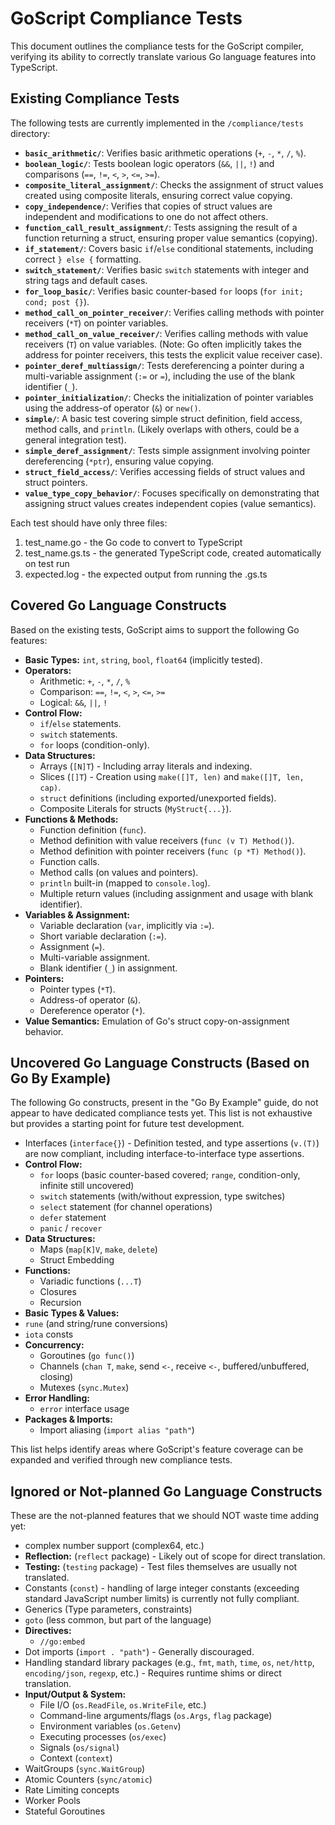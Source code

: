 # GoScript Compliance Tests

This document outlines the compliance tests for the GoScript compiler, verifying its ability to correctly translate various Go language features into TypeScript.

## Existing Compliance Tests

The following tests are currently implemented in the `/compliance/tests` directory:

*   **`basic_arithmetic/`**: Verifies basic arithmetic operations (`+`, `-`, `*`, `/`, `%`).
*   **`boolean_logic/`**: Tests boolean logic operators (`&&`, `||`, `!`) and comparisons (`==`, `!=`, `<`, `>`, `<=`, `>=`).
*   **`composite_literal_assignment/`**: Checks the assignment of struct values created using composite literals, ensuring correct value copying.
*   **`copy_independence/`**: Verifies that copies of struct values are independent and modifications to one do not affect others.
*   **`function_call_result_assignment/`**: Tests assigning the result of a function returning a struct, ensuring proper value semantics (copying).
*   **`if_statement/`**: Covers basic `if`/`else` conditional statements, including correct `} else {` formatting.
*   **`switch_statement/`**: Verifies basic `switch` statements with integer and string tags and default cases.
*   **`for_loop_basic/`**: Verifies basic counter-based `for` loops (`for init; cond; post {}`).
*   **`method_call_on_pointer_receiver/`**: Verifies calling methods with pointer receivers (`*T`) on pointer variables.
*   **`method_call_on_value_receiver/`**: Verifies calling methods with value receivers (`T`) on value variables. (Note: Go often implicitly takes the address for pointer receivers, this tests the explicit value receiver case).
*   **`pointer_deref_multiassign/`**: Tests dereferencing a pointer during a multi-variable assignment (`:=` or `=`), including the use of the blank identifier (`_`).
*   **`pointer_initialization/`**: Checks the initialization of pointer variables using the address-of operator (`&`) or `new()`.
*   **`simple/`**: A basic test covering simple struct definition, field access, method calls, and `println`. (Likely overlaps with others, could be a general integration test).
*   **`simple_deref_assignment/`**: Tests simple assignment involving pointer dereferencing (`*ptr`), ensuring value copying.
*   **`struct_field_access/`**: Verifies accessing fields of struct values and struct pointers.
*   **`value_type_copy_behavior/`**: Focuses specifically on demonstrating that assigning struct values creates independent copies (value semantics).

Each test should have only three files:

1. test_name.go - the Go code to convert to TypeScript
2. test_name.gs.ts - the generated TypeScript code, created automatically on test run
3. expected.log - the expected output from running the .gs.ts

## Covered Go Language Constructs

Based on the existing tests, GoScript aims to support the following Go features:

*   **Basic Types:** `int`, `string`, `bool`, `float64` (implicitly tested).
*   **Operators:**
    *   Arithmetic: `+`, `-`, `*`, `/`, `%`
    *   Comparison: `==`, `!=`, `<`, `>`, `<=`, `>=`
    *   Logical: `&&`, `||`, `!`
*   **Control Flow:**
    *   `if`/`else` statements.
    *   `switch` statements.
    *   `for` loops (condition-only).
*   **Data Structures:**
    *   Arrays (`[N]T`) - Including array literals and indexing.
    *   Slices (`[]T`) - Creation using `make([]T, len)` and `make([]T, len, cap)`.
    *   `struct` definitions (including exported/unexported fields).
    *   Composite Literals for structs (`MyStruct{...}`).
*   **Functions & Methods:**
    *   Function definition (`func`).
    *   Method definition with value receivers (`func (v T) Method()`).
    *   Method definition with pointer receivers (`func (p *T) Method()`).
    *   Function calls.
    *   Method calls (on values and pointers).
    *   `println` built-in (mapped to `console.log`).
    *   Multiple return values (including assignment and usage with blank identifier).
*   **Variables & Assignment:**
    *   Variable declaration (`var`, implicitly via `:=`).
    *   Short variable declaration (`:=`).
    *   Assignment (`=`).
    *   Multi-variable assignment.
    *   Blank identifier (`_`) in assignment.
*   **Pointers:**
    *   Pointer types (`*T`).
    *   Address-of operator (`&`).
    *   Dereference operator (`*`).
*   **Value Semantics:** Emulation of Go's struct copy-on-assignment behavior.

## Uncovered Go Language Constructs (Based on Go By Example)

The following Go constructs, present in the "Go By Example" guide, do not appear to have dedicated compliance tests yet. This list is not exhaustive but provides a starting point for future test development.

*   Interfaces (`interface{}`) - Definition tested, and type assertions (`v.(T)`) are now compliant, including interface-to-interface type assertions.
*   **Control Flow:**
    *   `for` loops (basic counter-based covered; `range`, condition-only, infinite still uncovered)
    *   `switch` statements (with/without expression, type switches)
    *   `select` statement (for channel operations)
    *   `defer` statement
    *   `panic` / `recover`
*   **Data Structures:**
    *   Maps (`map[K]V`, `make`, `delete`)
    *   Struct Embedding
*   **Functions:**
    *   Variadic functions (`...T`)
    *   Closures
    *   Recursion
*   **Basic Types & Values:**
   *   `rune` (and string/rune conversions)
   *   `iota` consts
*   **Concurrency:**
    *   Goroutines (`go func()`)
    *   Channels (`chan T`, `make`, send `<-`, receive `<-`, buffered/unbuffered, closing)
    *   Mutexes (`sync.Mutex`)
*   **Error Handling:**
    *   `error` interface usage
*   **Packages & Imports:**
    *   Import aliasing (`import alias "path"`)

This list helps identify areas where GoScript's feature coverage can be expanded and verified through new compliance tests.

## Ignored or Not-planned Go Language Constructs

These are the not-planned features that we should NOT waste time adding yet:

* complex number support (complex64, etc.)
*   **Reflection:** (`reflect` package) - Likely out of scope for direct translation.
*   **Testing:** (`testing` package) - Test files themselves are usually not translated.
*   Constants (`const`) - handling of large integer constants (exceeding standard JavaScript number limits) is currently not fully compliant.
*   Generics (Type parameters, constraints)
*   `goto` (less common, but part of the language)
*   **Directives:**
    *   `//go:embed`
*   Dot imports (`import . "path"`) - Generally discouraged.
*   Handling standard library packages (e.g., `fmt`, `math`, `time`, `os`, `net/http`, `encoding/json`, `regexp`, etc.) - Requires runtime shims or direct translation.
*   **Input/Output & System:**
    *   File I/O (`os.ReadFile`, `os.WriteFile`, etc.)
    *   Command-line arguments/flags (`os.Args`, `flag` package)
    *   Environment variables (`os.Getenv`)
    *   Executing processes (`os/exec`)
    *   Signals (`os/signal`)
    *   Context (`context`)
*   WaitGroups (`sync.WaitGroup`)
*   Atomic Counters (`sync/atomic`)
*   Rate Limiting concepts
*   Worker Pools
*   Stateful Goroutines
